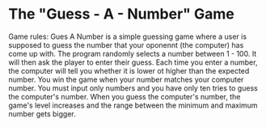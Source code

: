 # The "Guess - A - Number" Game

Game rules:
Gues A Number is a simple guessing game where a user is supposed to guess the number that your oponennt (the computer) has come up with.
The program randomly selects a number between 1 - 100.
It will then ask the player to enter their guess.
Each time you enter a number, the computer will tell you whether it is lower ot higher than the expected number.
You win the game when your number matches your computer number.
You must input only numbers and you have only ten tries to guess the computer's number.
When you guess the computer's number, the game's level increases and the range between the minimum and maximum number gets bigger.